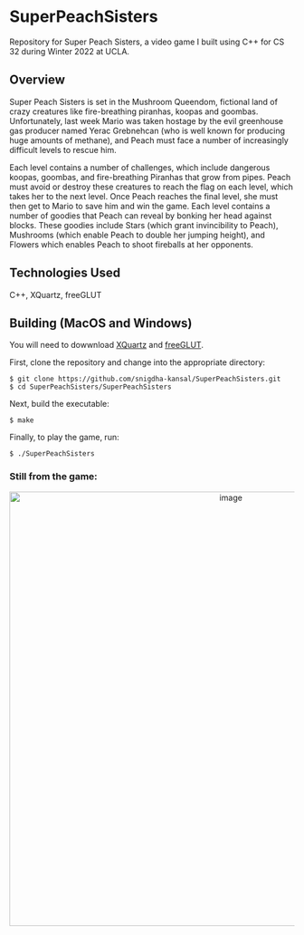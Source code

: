 # SuperPeachSisters

Repository for Super Peach Sisters, a video game I built using C++ for CS 32 during Winter 2022 at UCLA.

## Overview

Super Peach Sisters is set in the Mushroom Queendom, fictional land of crazy creatures like fire-breathing piranhas, koopas and goombas. Unfortunately, last week Mario was taken hostage by the evil greenhouse gas producer named Yerac Grebnehcan (who is well known for producing huge amounts of methane), and Peach must face a number of increasingly difficult levels to rescue him.

Each level contains a number of challenges, which include dangerous koopas, goombas, and fire-breathing Piranhas that grow from pipes. Peach must avoid or destroy these creatures to reach the flag on each level, which takes her to the next level. Once Peach reaches the final level, she must then get to Mario to save him and win the game. Each level contains a number of goodies that Peach can reveal by bonking her head against blocks. These goodies include Stars (which grant invincibility to Peach), Mushrooms (which enable Peach to double her jumping height), and Flowers which enables Peach to shoot fireballs at her opponents.

## Technologies Used

C++, XQuartz, freeGLUT

## Building (MacOS and Windows)

You will need to dowwnload [XQuartz](https://www.xquartz.org/) and [freeGLUT](https://freeglut.sourceforge.net/).

First, clone the repository and change into the appropriate directory:

```
$ git clone https://github.com/snigdha-kansal/SuperPeachSisters.git
$ cd SuperPeachSisters/SuperPeachSisters
```

Next, build the executable:

```
$ make
```

Finally, to play the game, run:

```
$ ./SuperPeachSisters
```

### Still from the game:
<p align="center">
<img width="767" alt="image" src="https://user-images.githubusercontent.com/93846021/222665124-77f4016b-975a-48fc-91f7-e0f098b846d6.png">
</p>
